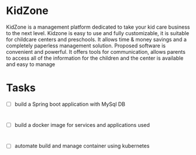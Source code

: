 # KidZone
KidZone is a management platform dedicated to take your kid care business to the next level.
Kidzone is easy to use and fully customizable, it is suitable for childcare centers and preschools.
It allows time & money savings and a completely paperless management solution. Proposed
software is convenient and powerful. It offers tools for communication, allows parents to
access all of the information for the children and the center is available and easy to manage

# Tasks 

- [ ] build a Spring boot application with MySql DB

# 

- [ ] build a docker image for services and applications used

# 

- [ ] automate build and manage container using kubernetes
